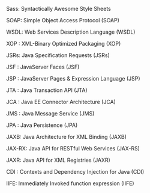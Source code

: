 <!-- ---
layout: post
title: Technology terms in details
date: 2017-05-08 00:00:00 Z
keywords: Technology terms in detail
--- -->

Sass: Syntactically Awesome Style Sheets

SOAP: Simple Object Access Protocol (SOAP)

WSDL: Web Services Description Language (WSDL)

XOP : XML-Binary Optimized Packaging (XOP)

JSRs: Java Specification Requests (JSRs)

JSF : JavaServer Faces (JSF)

JSP : JavaServer Pages & Expression Language (JSP)

JTA : Java Transaction API (JTA)

JCA : Java EE Connector Architecture (JCA)

JMS : Java Message Service (JMS)

JPA : Java Persistence (JPA)

JAXB: Java Architecture for XML Binding (JAXB)

JAX-RX: Java API for RESTful Web Services (JAX-RS)

JAXR: Java API for XML Registries (JAXR)

CDI : Contexts and Dependency 
Injection for Java (CDI)

IIFE: Immediately Invoked function expression (IIFE)


  <script async src="//pagead2.googlesyndication.com/pagead/js/adsbygoogle.js"></script>
<script>
  (adsbygoogle = window.adsbygoogle || []).push({
    google_ad_client: "ca-pub-7967171660300370",
    enable_page_level_ads: true
  });
</script>


